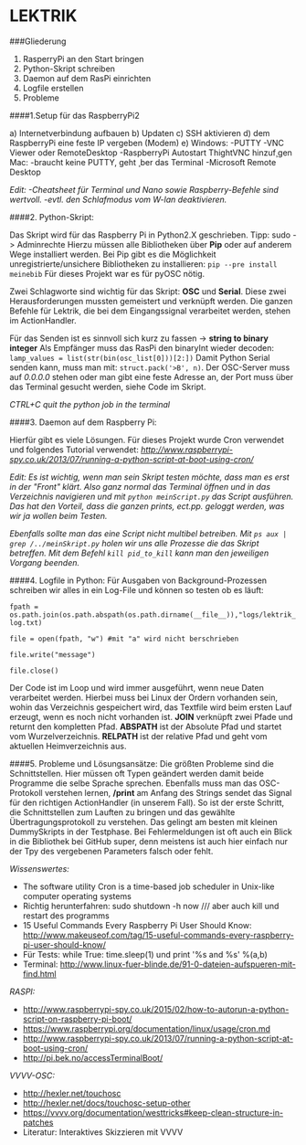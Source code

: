 # LEKTRIK
###Gliederung
1. RasperryPi an den Start bringen 
2. Python-Skript schreiben
3. Daemon auf dem RasPi einrichten
4. Logfile erstellen
5. Probleme



####1.Setup für das RaspberryPi2

a) Internetverbindung aufbauen
b) Updaten
c) SSH aktivieren
d) dem RaspberryPi eine feste IP vergeben (Modem)
e) Windows:
	-PUTTY 
	-VNC Viewer oder RemoteDesktop
	-RaspberryPi Autostart ThightVNC hinzuf¸gen
   Mac:
	-braucht keine PUTTY, geht ¸ber das Terminal
	-Microsoft Remote Desktop

_Edit:
-Cheatsheet für Terminal und Nano sowie Raspberry-Befehle sind wertvoll.
-evtl. den Schlafmodus vom W-lan deaktivieren._




####2. Python-Skript:

Das Skript wird für das Raspberry Pi in Python2.X geschrieben. Tipp: sudo -> Adminrechte
Hierzu müssen alle Bibliotheken über **Pip** oder auf anderem Wege installiert werden. Bei Pip gibt es
die Möglichkeit unregistrierte/unsichere Bibliotheken zu installieren: `pip --pre install meinebib`
Für dieses Projekt war es für pyOSC nötig.

Zwei Schlagworte sind wichtig für das Skript: **OSC** und **Serial**. Diese zwei Herausforderungen mussten 
gemeistert und verknüpft werden. Die ganzen Befehle für Lektrik, die bei dem Eingangssignal verarbeitet werden, 
stehen im ActionHandler.

Für das Senden ist es sinnvoll sich kurz zu fassen -> **string to binary integer**
Als Empfänger muss das RasPi den binaryInt wieder decoden: `lamp_values = list(str(bin(osc_list[0]))[2:])`
Damit Python Serial senden kann, muss man mit: `struct.pack('>B', n)`.
Der OSC-Server muss auf *0.0.0.0* stehen oder man gibt eine feste Adresse an, der Port muss über das 
Terminal gesucht werden, siehe Code im Skript. 

*CTRL+C quit the python job in the terminal*


####3. Daemon auf dem Raspberry Pi:

Hierfür gibt es viele Lösungen. Für dieses Projekt wurde Cron verwendet und folgendes Tutorial verwendet:
*http://www.raspberrypi-spy.co.uk/2013/07/running-a-python-script-at-boot-using-cron/*

_Edit:_
_Es ist wichtig, wenn man sein Skript testen möchte, dass man es erst in der "Front" klärt. Also ganz normal
das Terminal öffnen und in das Verzeichnis navigieren und mit `python meinScript.py` das Script ausführen.
Das hat den Vorteil, dass die ganzen *prints*, ect.pp. geloggt werden, was wir ja wollen beim Testen._

_Ebenfalls sollte man das eine Script nicht multibel betreiben. Mit `ps aux | grep /../meinSkript.py` holen wir uns
alle Prozesse die das Skript betreffen. Mit dem Befehl `kill pid_to_kill` kann man den jeweiligen Vorgang beenden._




####4. Logfile in Python:
Für Ausgaben von Background-Prozessen schreiben wir alles in ein Log-File und können so testen ob es läuft:

`fpath = os.path.join(os.path.abspath(os.path.dirname(__file__)),"logs/lektrik_log.txt)`

`file = open(fpath, "w") #mit "a" wird nicht berschrieben`

`file.write("message")`

`file.close()`


Der Code ist im Loop und wird immer ausgeführt, wenn neue Daten verarbeitet werden. Hierbei muss bei Linux
der Ordern vorhanden sein, wohin das Verzeichnis gespeichert wird, das Textfile wird beim ersten Lauf erzeugt, 
wenn es noch nicht vorhanden ist. **JOIN** verknüpft zwei Pfade und returnt den kompletten Pfad. **ABSPATH** ist der 
Absolute Pfad und startet vom Wurzelverzeichnis. **RELPATH** ist der relative Pfad und geht vom aktuellen Heimverzeichnis aus.



####5. Probleme und Lösungsansätze:
Die größten Probleme sind die Schnittstellen. Hier müssen oft Typen geändert werden damit beide Programme die selbe
Sprache sprechen. Ebenfalls muss man das OSC-Protokoll verstehen lernen, **/print** am Anfang des Strings sendet das Signal für den richtigen ActionHandler (in unserem Fall). So ist der erste Schritt, die Schnittstellen zum Lauften zu bringen und das gewählte Übertragungsprotokoll zu verstehen. Das gelingt am besten mit kleinen DummySkripts in der Testphase. Bei Fehlermeldungen ist oft auch ein Blick in die Bibliothek bei GitHub super, denn meistens ist auch hier einfach nur der Tpy des vergebenen Parameters falsch oder fehlt.  


*Wissenswertes:*
* The software utility Cron is a time-based job scheduler in Unix-like computer operating systems
* Richtig herunterfahren: sudo shutdown -h now /// aber auch kill und restart des programms
* 15 Useful Commands Every Raspberry Pi User Should Know: http://www.makeuseof.com/tag/15-useful-commands-every-raspberry-pi-user-should-know/
* Für Tests: while True: time.sleep(1) und print '%s and %s' %(a,b)
* Terminal: http://www.linux-fuer-blinde.de/91-0-dateien-aufspueren-mit-find.html 

*RASPI:*
* http://www.raspberrypi-spy.co.uk/2015/02/how-to-autorun-a-python-script-on-raspberry-pi-boot/
* https://www.raspberrypi.org/documentation/linux/usage/cron.md
* http://www.raspberrypi-spy.co.uk/2013/07/running-a-python-script-at-boot-using-cron/
* http://pi.bek.no/accessTerminalBoot/

*VVVV-OSC:*
* http://hexler.net/touchosc
* http://hexler.net/docs/touchosc-setup-other
* https://vvvv.org/documentation/westtricks#keep-clean-structure-in-patches
* Literatur: Interaktives Skizzieren mit VVVV
